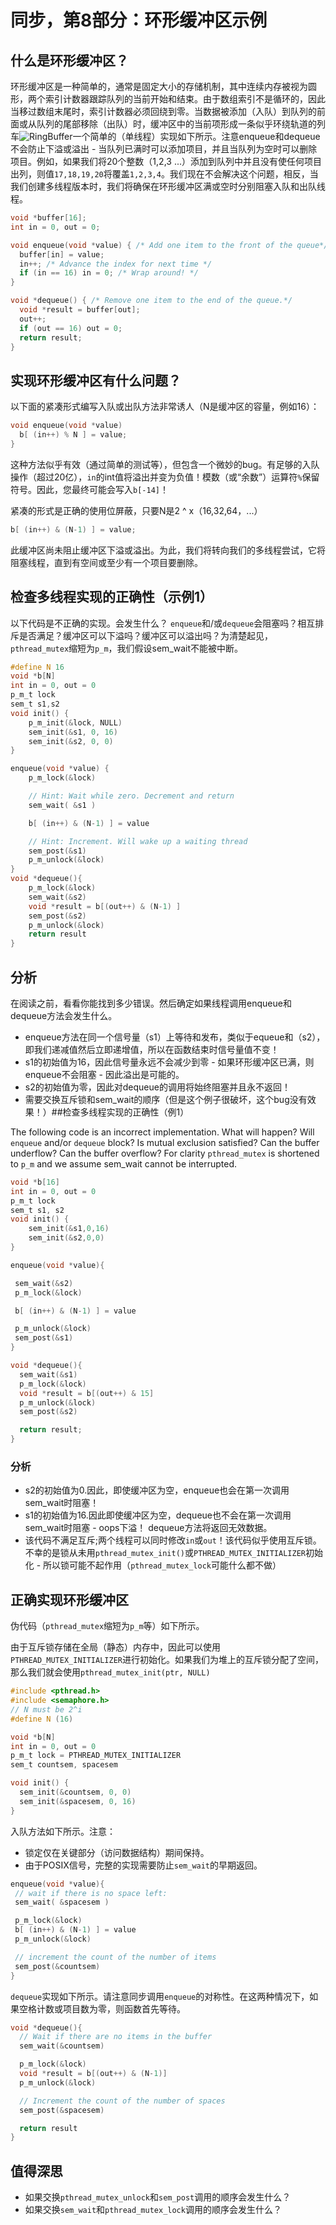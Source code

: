 # 同步，第8部分：环形缓冲区示例

## 什么是环形缓冲区？

环形缓冲区是一种简单的，通常是固定大小的存储机制，其中连续内存被视为圆形，两个索引计数器跟踪队列的当前开始和结束。由于数组索引不是循环的，因此当移过数组末尾时，索引计数器必须回绕到零。当数据被添加（入队）到队列的前面或从队列的尾部移除（出队）时，缓冲区中的当前项形成一条似乎环绕轨道的列车![RingBuffer](img/261964eb034ed12b257f30989e6eb740.jpg)一个简单的（单线程）实现如下所示。注意enqueue和dequeue不会防止下溢或溢出 - 当队列已满时可以添加项目，并且当队列为空时可以删除项目。例如，如果我们将20个整数（1,2,3 ...）添加到队列中并且没有使任何项目出列，则值`17,18,19,20`将覆盖`1,2,3,4`。我们现在不会解决这个问题，相反，当我们创建多线程版本时，我们将确保在环形缓冲区满或空时分别阻塞入队和出队线程。

```c
void *buffer[16];
int in = 0, out = 0;

void enqueue(void *value) { /* Add one item to the front of the queue*/
  buffer[in] = value;
  in++; /* Advance the index for next time */
  if (in == 16) in = 0; /* Wrap around! */
}

void *dequeue() { /* Remove one item to the end of the queue.*/
  void *result = buffer[out];
  out++;
  if (out == 16) out = 0;
  return result;
}
```

## 实现环形缓冲区有什么问题？

以下面的紧凑形式编写入队或出队方法非常诱人（N是缓冲区的容量，例如16）：

```c
void enqueue(void *value)
  b[ (in++) % N ] = value;
}
```

这种方法似乎有效（通过简单的测试等），但包含一个微妙的bug。有足够的入队操作（超过20亿），`in`的int值将溢出并变为负值！模数（或“余数”）运算符`%`保留符号。因此，您最终可能会写入`b[-14]`！

紧凑的形式是正确的使用位屏蔽，只要N是2 ^ x（16,32,64，...）

```c
b[ (in++) & (N-1) ] = value;
```

此缓冲区尚未阻止缓冲区下溢或溢出。为此，我们将转向我们的多线程尝试，它将阻塞线程，直到有空间或至少有一个项目要删除。

## 检查多线程实现的正确性（示例1）

以下代码是不正确的实现。会发生什么？ `enqueue`和/或`dequeue`会阻塞吗？相互排斥是否满足？缓冲区可以下溢吗？缓冲区可以溢出吗？为清楚起见，`pthread_mutex`缩短为`p_m`，我们假设sem_wait不能被中断。

```c
#define N 16
void *b[N]
int in = 0, out = 0
p_m_t lock
sem_t s1,s2
void init() { 
    p_m_init(&lock, NULL)
    sem_init(&s1, 0, 16)
    sem_init(&s2, 0, 0)
}

enqueue(void *value) {
    p_m_lock(&lock)

    // Hint: Wait while zero. Decrement and return
    sem_wait( &s1 ) 

    b[ (in++) & (N-1) ] = value

    // Hint: Increment. Will wake up a waiting thread 
    sem_post(&s1) 
    p_m_unlock(&lock)
}
void *dequeue(){
    p_m_lock(&lock)
    sem_wait(&s2)
    void *result = b[(out++) & (N-1) ]
    sem_post(&s2)
    p_m_unlock(&lock)
    return result
}
```

## 分析

在阅读之前，看看你能找到多少错误。然后确定如果线程调用enqueue和dequeue方法会发生什么。

*   enqueue方法在同一个信号量（s1）上等待和发布，类似于equeue和（s2），即我们递减值然后立即递增值，所以在函数结束时信号量值不变！
*   s1的初始值为16，因此信号量永远不会减少到零 - 如果环形缓冲区已满，则enqueue不会阻塞 - 因此溢出是可能的。
*   s2的初始值为零，因此对dequeue的调用将始终阻塞并且永不返回！
*   需要交换互斥锁和sem_wait的顺序（但是这个例子很破坏，这个bug没有效果！）##检查多线程实现的正确性（例1）

The following code is an incorrect implementation. What will happen? Will `enqueue` and/or `dequeue` block? Is mutual exclusion satisfied? Can the buffer underflow? Can the buffer overflow? For clarity `pthread_mutex` is shortened to `p_m` and we assume sem_wait cannot be interrupted.

```c
void *b[16]
int in = 0, out = 0
p_m_t lock
sem_t s1, s2
void init() {
    sem_init(&s1,0,16)
    sem_init(&s2,0,0)
}

enqueue(void *value){

 sem_wait(&s2)
 p_m_lock(&lock)

 b[ (in++) & (N-1) ] = value

 p_m_unlock(&lock)
 sem_post(&s1)
}

void *dequeue(){
  sem_wait(&s1)
  p_m_lock(&lock)
  void *result = b[(out++) & 15]
  p_m_unlock(&lock)
  sem_post(&s2)

  return result;
}
```

### 分析

*   s2的初始值为0.因此，即使缓冲区为空，enqueue也会在第一次调用sem_wait时阻塞！
*   s1的初始值为16.因此即使缓冲区为空，dequeue也不会在第一次调用sem_wait时阻塞 - oops下溢！ dequeue方法将返回无效数据。
*   该代码不满足互斥;两个线程可以同时修改`in`或`out`！该代码似乎使用互斥锁。不幸的是锁从未用`pthread_mutex_init()`或`PTHREAD_MUTEX_INITIALIZER`初始化 - 所以锁可能不起作用（`pthread_mutex_lock`可能什么都不做）

## 正确实现环形缓冲区

伪代码（`pthread_mutex`缩短为`p_m`等）如下所示。

由于互斥锁存储在全局（静态）内存中，因此可以使用`PTHREAD_MUTEX_INITIALIZER`进行初始化。如果我们为堆上的互斥锁分配了空间，那么我们就会使用`pthread_mutex_init(ptr, NULL)`

```c
#include <pthread.h>
#include <semaphore.h>
// N must be 2^i
#define N (16)

void *b[N]
int in = 0, out = 0
p_m_t lock = PTHREAD_MUTEX_INITIALIZER
sem_t countsem, spacesem

void init() {
  sem_init(&countsem, 0, 0)
  sem_init(&spacesem, 0, 16)
}
```

入队方法如下所示。注意：

*   锁定仅在关键部分（访问数据结构）期间保持。
*   由于POSIX信号，完整的实现需要防止`sem_wait`的早期返回。

```c
enqueue(void *value){
 // wait if there is no space left:
 sem_wait( &spacesem )

 p_m_lock(&lock)
 b[ (in++) & (N-1) ] = value
 p_m_unlock(&lock)

 // increment the count of the number of items
 sem_post(&countsem)
}
```

`dequeue`实现如下所示。请注意同步调用`enqueue`的对称性。在这两种情况下，如果空格计数或项目数为零，则函数首先等待。

```c
void *dequeue(){
  // Wait if there are no items in the buffer
  sem_wait(&countsem)

  p_m_lock(&lock)
  void *result = b[(out++) & (N-1)]
  p_m_unlock(&lock)

  // Increment the count of the number of spaces
  sem_post(&spacesem)

  return result
}
```

## 值得深思

*   如果交换`pthread_mutex_unlock`和`sem_post`调用的顺序会发生什么？
*   如果交换`sem_wait`和`pthread_mutex_lock`调用的顺序会发生什么？